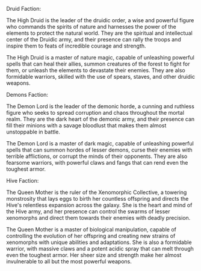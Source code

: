 Druid Faction:

The High Druid is the leader of the druidic order, a wise and powerful figure who commands the spirits of nature and harnesses the power of the elements to protect the natural world. They are the spiritual and intellectual center of the Druidic army, and their presence can rally the troops and inspire them to feats of incredible courage and strength.

The High Druid is a master of nature magic, capable of unleashing powerful spells that can heal their allies, summon creatures of the forest to fight for them, or unleash the elements to devastate their enemies. They are also formidable warriors, skilled with the use of spears, staves, and other druidic weapons.

Demons Faction:

The Demon Lord is the leader of the demonic horde, a cunning and ruthless figure who seeks to spread corruption and chaos throughout the mortal realm. They are the dark heart of the demonic army, and their presence can fill their minions with a savage bloodlust that makes them almost unstoppable in battle.

The Demon Lord is a master of dark magic, capable of unleashing powerful spells that can summon hordes of lesser demons, curse their enemies with terrible afflictions, or corrupt the minds of their opponents. They are also fearsome warriors, with powerful claws and fangs that can rend even the toughest armor.

Hive Faction:

The Queen Mother is the ruler of the Xenomorphic Collective, a towering monstrosity that lays eggs to birth her countless offspring and directs the Hive's relentless expansion across the galaxy. She is the heart and mind of the Hive army, and her presence can control the swarms of lesser xenomorphs and direct them towards their enemies with deadly precision.

The Queen Mother is a master of biological manipulation, capable of controlling the evolution of her offspring and creating new strains of xenomorphs with unique abilities and adaptations. She is also a formidable warrior, with massive claws and a potent acidic spray that can melt through even the toughest armor. Her sheer size and strength make her almost invulnerable to all but the most powerful weapons.
